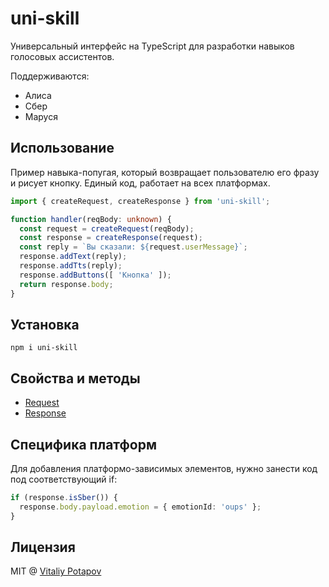 # uni-skill
Универсальный интерфейс на TypeScript для разработки навыков голосовых ассистентов.

Поддерживаются:
* Алиса
* Сбер
* Маруся

## Использование
Пример навыка-попугая, который возвращает пользователю его фразу и рисует кнопку.
Единый код, работает на всех платформах.
```ts
import { createRequest, createResponse } from 'uni-skill';

function handler(reqBody: unknown) {
  const request = createRequest(reqBody);
  const response = createResponse(request);
  const reply = `Вы сказали: ${request.userMessage}`;
  response.addText(reply);
  response.addTts(reply);
  response.addButtons([ 'Кнопка' ]);
  return response.body;
}
```

## Установка
```
npm i uni-skill
```

## Свойства и методы
* [Request](src/request.ts)
* [Response](src/response.ts)

## Специфика платформ
Для добавления платформо-зависимых элементов, нужно занести код под соответствующий if:
```ts
if (response.isSber()) {
  response.body.payload.emotion = { emotionId: 'oups' };
}
```

## Лицензия
MIT @ [Vitaliy Potapov](https://github.com/vitalets)
